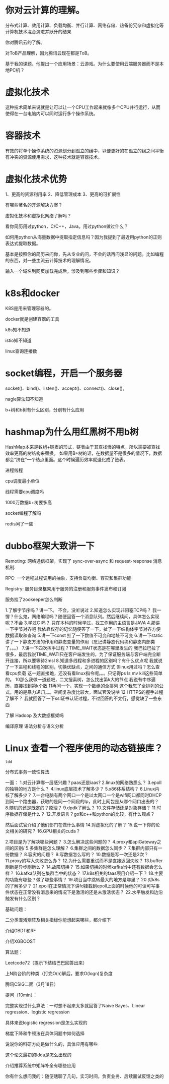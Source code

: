 


# 你对云计算的理解。

分布式计算、效用计算、负载均衡、并行计算、网络存储、热备份冗杂和虚拟化等计算机技术混合演进并跃升的结果

你对腾讯云的了解。

对ToB产品理解，因为腾讯云现在都是ToB。

基于我的课题，他提出一个应用场景：云游戏。为什么要使用云端服务器而不是本地PC机？

# 虚拟化技术

这种技术简单来说就是让可以让一个CPU工作起来就像多个CPU并行运行，从而使得在一台电脑内可以同时运行多个操作系统。

# 容器技术

有效的将单个操作系统的资源划分到孤立的组中，以便更好的在孤立的组之间平衡有冲突的资源使用需求，这种技术就是容器技术。

# 虚拟化技术优势

1、更高的资源利用率
2、降低管理成本
3、更高的可扩展性


有哪些著名的开源解决方案？

虚拟化技术和虚拟化网络了解吗？

看你简历用过python，C/C++，Java。用过python做过什么？

如何用python从海量数据中提取指定信息吗？因为我提到了最近用python的正则表达式提取数据。

基本是按照你的简历来问你，先从专业的问，不会的话再问浅显的问题。比如编程的东西，对一些主流云计算技术的理解情况。

输入一个域名到网页加载完成后，涉及到哪些步骤和知识？

# k8s和docker

K8S是用来管理容器的。

docker就是创建容器的工具


k8s知不知道

istio知不知道

linux查询连接数

# socket编程，开启一个服务器

socket()、bind()、listen()、accept()、connect()、close()。

nagle算法知不知道

b+树和b树有什么区别，分别有什么应用

# hashmap为什么用红黑树不用b树

HashMap本来是数组+链表的形式，链表由于其查找慢的特点，所以需要被查找效率更高的树结构来替换。
如果用B+树的话，在数据量不是很多的情况下，数据都会“挤在”一个结点里面。这个时候遍历效率就退化成了链表。

进程线程

cpu调度最小单位

线程需要cpu调度吗

1000万数据b+树要多高

socket编程了解吗

redis问了一些

# dubbo框架大致讲一下

Remoting: 网络通信框架，实现了 sync-over-async 和 request-response 消息机制.

RPC: 一个远程过程调用的抽象，支持负载均衡、容灾和集群功能

Registry: 服务目录框架用于服务的注册和服务事件发布和订阅


服务挂了zookeeper怎么判断


1.了解字节序吗？讲一下。
不会，没听说过
2.知道怎么实现非阻塞TCP吗？
我一愣？什么鬼，网络编程吗？随便回答一个消息队列。然后继续问，具体怎么实现呢？不会
3.学过C 吗？
只在本科的时候学过，找工作用的主语言是JAVA
4.那讲一下字节对齐吧
我依靠仅存的记忆随便答了一下，扯了一下结构体字节对齐方便数据读取和查询
5.讲一下const
扯了一下数值不可变和地址不可变
6.讲一下static
讲了一下静态方法的作用和静态变量的作用（忘记讲静态代码块和静态内部类了。。。）
7.讲一下四次挥手过程？TIME_WAIT状态是在哪里发生的
我巴拉巴拉了很多，最后我说TIME_WATI只在客户端发生的，为了保证服务端与客户端完全断开连接，所以要等待2msl
8.知道多线程和多进程的区别吗？有什么优点呢
我就说了一下进程和线程的区别，切换优缺点，之间的通信方式
9linux用过吗？怎么查看cpu负载
这一题直接跪，还没有看linux指令呢。。。只记得ps ls mv kill这些简单的。
10那么我做一道题吧，二叉搜索树，怎么找出第k大的节点
我说有中序遍历，直接找到第k个数
11再问一个，实现一个数组的全排列
这个我忘了全排列的公式，用的是暴力递归。。。空间复杂度比较大，面试官没说啥
12 HTTPS的握手过程了解不？
我就回答了一下ssl证书认证过程，不过回答的不太行，感觉缺了一些东西



了解 Hadoop 及大数据框架吗

编译原理 语法分析与语义分析

# Linux 查看一个程序使用的动态链接库？

```shell
ldd
```

分布式事务一致性算法

一面：
1.对云计算哪一层感兴趣？paas还是iaas?
2.linux的网络熟悉么？
3.epoll的独特的地方是什么？
4.linux底层技术了解多少？
5.x86体系结构？
6.Linux内核了解多少？
7.一台电脑有两个网口一个是以太网口一个是wifi网口都同时DHCP到同一个路由器，获取的是同一个网段的Ip，此时上网包是从哪个网口出去的？
8.随机的还是既定的？原理？
9.dpdk了解么？
10.文件存储还是对象存储？
11.时序数据存储是什么？
12.开发语言？go和c++和python的比较，有什么观点？

然后面试官介绍了他们部门在做什么事情
14.对虚拟化的了解？
15.说一下你的论文相关的研究？
16.GPU相关的cuda？



2.项目是为了解决哪些问题？
3.怎么解决这些问题的？
4.proxy和apiGateway之间的区别/
5.多集群是怎么理解？
6.集群之间的数据怎么同步？
7.集群内部只有一份数据？
8.容灾的问题？
9.写数据怎么写的？
10.数据是写一次还是2次？
11.proxy的写入失败怎么办？
12.为什么需要重试而不是直接返回失败？
13.buffer刷新是异步刷新么？
14.故障切换？
15.如果切换的时候kafka当中还有数据会怎么样？
16.kafka队列在集群当中的状态？
17.k8s相关的faas项目介绍一下？
18.主要的功能有哪些？做了哪些事情？
19.项目当中跳转最大的地方是哪里？
20.对k8s的了解多少？
21.epoll在正常情况下讲fd挂载到epoll上面的时候他的可读可写事件状态在正常没有消息来的情况下是激活的还是未激活状态？
22.水平触发和边沿触发有什么区别？




基础问题：

二分类混淆矩阵及相关指标你能想起来哪些，都介绍下

介绍GBDT和RF

介绍XGBOOST

算法题：

Leetcode72（提示下结结巴巴回答出来）

上N阶台阶的种类（打完O(n)解后，要求O(logn)复杂度


腾讯CSIG二面（3月18日）



提问（10min）：

完整实现过什么算法：一时想不起来太多就回答了Naive Bayes、Linear regression、logistic regression

具体来说logistic regression是怎么实现的

梯度下降和牛顿法在具体问题中如何选择

说说你的科研方向是做什么的，具体应用有哪些

这个论文最初的Idea是怎么出现的

介绍推荐系统中矩阵补全有哪些应用

你有什么想问我的：随便瞎聊了几句，实习时间，负责业务、后续面试反馈之类的
